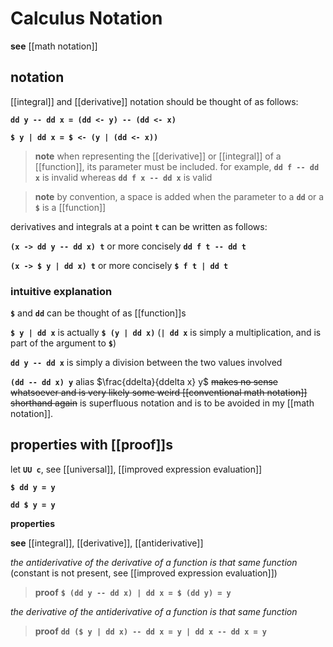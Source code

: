 # Calculus Notation

**see** [[math notation]]

## notation

[[integral]] and [[derivative]] notation should be thought of as follows:

**`dd y -- dd x = (dd <- y) -- (dd <- x)`**

**`$ y | dd x = $ <- (y | (dd <- x))`**

> **note** when representing the [[derivative]] or [[integral]] of a [[function]], its parameter must be included. for example, **`dd f -- dd x`** is invalid whereas **`dd f x -- dd x`** is valid

> **note** by convention, a space is added when the parameter to a **`dd`** or a **`$`** is a [[function]]

derivatives and integrals at a point **`t`** can be written as follows:

**`(x -> dd y -- dd x) t`** or more concisely **`dd f t -- dd t`**

**`(x -> $ y | dd x) t`** or more concisely **`$ f t | dd t`**

### intuitive explanation

**`$`** and **`dd`** can be thought of as [[function]]s

**`$ y | dd x`** is actually **`$ (y | dd x)`** (**`| dd x`** is simply a multiplication, and is part of the argument to **`$`**)

**`dd y -- dd x`** is simply a division between the two values involved

**`(dd -- dd x) y`** alias $\frac{ddelta}{ddelta x} y$ ~~makes no sense whatsoever and is very likely some weird [[conventional math notation]] shorthand again~~ is superfluous notation and is to be avoided in my [[math notation]].

## properties with [[proof]]s

let **`UU c`**, see [[universal]], [[improved expression evaluation]]

**`$ dd y = y`**

**`dd $ y = y`**

**properties**

**see** [[integral]], [[derivative]], [[antiderivative]]

_the antiderivative of the derivative of a function is that same function_ (constant is not present, see [[improved expression evaluation]])

> **proof** **`$ (dd y -- dd x) | dd x = $ (dd y) = y`**

_the derivative of the antiderivative of a function is that same function_

> **proof** **`dd ($ y | dd x) -- dd x = y | dd x -- dd x = y`**
